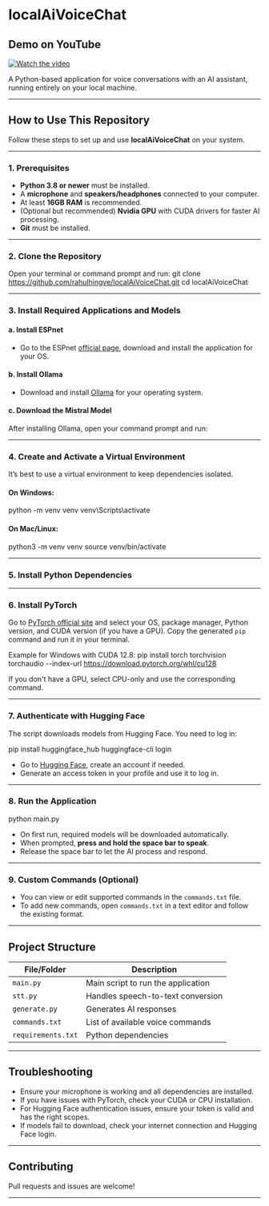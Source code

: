 # localAiVoiceChat

## Demo on YouTube
[![Watch the video](https://img.youtube.com/vi/RGdeECvPW1k/0.jpg)](https://www.youtube.com/watch?v=RGdeECvPW1k)

A Python-based application for voice conversations with an AI assistant, running entirely on your local machine.

---

## How to Use This Repository

Follow these steps to set up and use **localAiVoiceChat** on your system.

---

### 1. Prerequisites

- **Python 3.8 or newer** must be installed.
- A **microphone** and **speakers/headphones** connected to your computer.
- At least **16GB RAM** is recommended.
- (Optional but recommended) **Nvidia GPU** with CUDA drivers for faster AI processing.
- **Git** must be installed.

---

### 2. Clone the Repository

Open your terminal or command prompt and run:
git clone https://github.com/rahulhingve/localAiVoiceChat.git
cd localAiVoiceChat


---

### 3. Install Required Applications and Models

#### a. **Install ESPnet**

- Go to the ESPnet [official page](https://espnet.github.io/espnet/), download and install the application for your OS.

#### b. **Install Ollama**

- Download and install [Ollama](https://ollama.com/) for your operating system.

#### c. **Download the Mistral Model**

After installing Ollama, open your command prompt and run:

---

### 4. Create and Activate a Virtual Environment

It’s best to use a virtual environment to keep dependencies isolated.

#### On Windows:
python -m venv venv
venv\Scripts\activate

#### On Mac/Linux:
python3 -m venv venv
source venv/bin/activate


---

### 5. Install Python Dependencies


---

### 6. Install PyTorch

Go to [PyTorch official site](https://pytorch.org/get-started/locally/) and select your OS, package manager, Python version, and CUDA version (if you have a GPU). Copy the generated `pip` command and run it in your terminal.

Example for Windows with CUDA 12.8:
pip install torch torchvision torchaudio --index-url https://download.pytorch.org/whl/cu128

If you don't have a GPU, select CPU-only and use the corresponding command.

---

### 7. Authenticate with Hugging Face

The script downloads models from Hugging Face. You need to log in:

pip install huggingface_hub
huggingface-cli login
- Go to [Hugging Face](https://huggingface.co/), create an account if needed.
- Generate an access token in your profile and use it to log in.

---

### 8. Run the Application

python main.py


- On first run, required models will be downloaded automatically.
- When prompted, **press and hold the space bar to speak**.
- Release the space bar to let the AI process and respond.

---

### 9. Custom Commands (Optional)

- You can view or edit supported commands in the `commands.txt` file.
- To add new commands, open `commands.txt` in a text editor and follow the existing format.

---

## Project Structure

| File/Folder        | Description                                    |
|--------------------|------------------------------------------------|
| `main.py`          | Main script to run the application             |
| `stt.py`           | Handles speech-to-text conversion              |
| `generate.py`      | Generates AI responses                         |
| `commands.txt`     | List of available voice commands               |
| `requirements.txt` | Python dependencies                            |

---

## Troubleshooting

- Ensure your microphone is working and all dependencies are installed.
- If you have issues with PyTorch, check your CUDA or CPU installation.
- For Hugging Face authentication issues, ensure your token is valid and has the right scopes.
- If models fail to download, check your internet connection and Hugging Face login.

---

## Contributing

Pull requests and issues are welcome!

---


